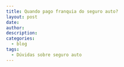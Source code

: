 ```yaml
---
title: Quando pago franquia do seguro auto?
layout: post
date:
author:
description:
categories:
  - blog
tags:
  - Dúvidas sobre seguro auto
---
```

